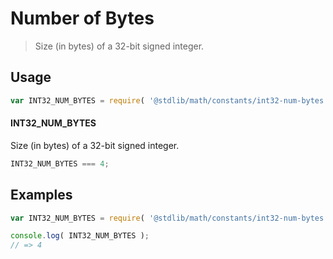 # Number of Bytes

> Size (in bytes) of a 32-bit signed integer.

<section class="usage">

## Usage

``` javascript
var INT32_NUM_BYTES = require( '@stdlib/math/constants/int32-num-bytes' );
```

#### INT32_NUM_BYTES

Size (in bytes) of a 32-bit signed integer.

``` javascript
INT32_NUM_BYTES === 4;
```

</section>

<!-- /.usage -->


<section class="examples">

## Examples

<!-- TODO: better example -->

``` javascript
var INT32_NUM_BYTES = require( '@stdlib/math/constants/int32-num-bytes' );

console.log( INT32_NUM_BYTES );
// => 4
```

</section>

<!-- /.examples -->


<section class="links">

</section>

<!-- /.links -->
